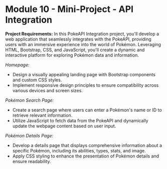 # Module 10 - Mini-Project - API Integration

**Project Requirements:** In this PokeAPI Integration project, you'll develop a web application that seamlessly integrates with the PokeAPI, providing users with an immersive experience into the world of Pokémon. Leveraging HTML, Bootstrap, CSS, and JavaScript, you'll create a dynamic and interactive platform for exploring Pokémon data and information.


*Homepage:*
- Design a visually appealing landing page with Bootstrap components and custom CSS styles.
- Implement responsive design principles to ensure compatibility across various devices and screen sizes.


*Pokémon Search Page:*
- Create a search page where users can enter a Pokémon's name or ID to retrieve relevant information.
- Utilize JavaScript to fetch data from the PokeAPI and dynamically update the webpage content based on user input.


*Pokémon Details Page:*
- Develop a details page that displays comprehensive information about a specific Pokémon, including its abilities, types, stats, and image.
- Apply CSS styling to enhance the presentation of Pokémon details and ensure readability.



